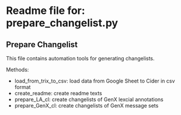 # Readme file for: prepare_changelist.py

## Prepare Changelist

This file contains automation tools for generating changelists.

Methods:

* load_from_trix_to_csv: load data from Google Sheet to Cider in csv format
* create_readme: create readme texts
* prepare_LA_cl: create changelists of GenX lexcial annotations
* prepare_GenX_cl: create changelists of GenX message sets
